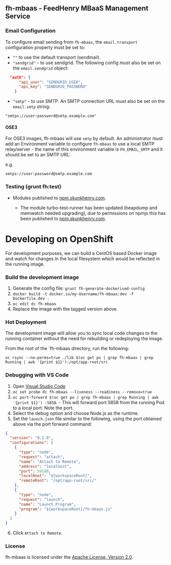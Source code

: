 ## fh-mbaas - FeedHenry MBaaS Management Service

### Email Configuration

To configure email sending from `fh-mbaas`, the `email.transport` configuration property must be set to:

* `""` to use the default transport (sendmail).
* `"sendgrid"` - to use sendgrid. The following config must also be set on the `email.sendgrid` object:

```json
  "auth": {
      "api_user": "SENDGRID_USER",
      "api_key": "SENDGRID_PASSWORD"
    }
```

* `"smtp"` - to use SMTP. An SMTP connection URL must also be set on the `email.smtp` string:

`"smtps://user:password@smtp.example.com"`

#### OSE3

For OSE3 images, fh-mbaas will use `smtp` by default. An administrator must add an Environment variable to configure `fh-mbaas` to use a local SMTP relay/server - the name of this environment variable is `FH_EMAIL_SMTP` and it should be set to an SMTP URL:

e.g.

`smtps://user:password@smtp.example.com`

### Testing (grunt fh:test)

* Modules published to [npm.skunkhenry.com](http://npm.skunkhenry.com/).

  * The module turbo-test-runner has been updated (heapdump and memwatch needed upgrading), due to permissions on npmjs this has been published to [npm.skunkhenry.com](http://npm.skunkhenry.com/).

# Developing on OpenShift

For development purposes, we can build a CentOS based Docker image and watch for changes in the local filesystem which would be reflected in the running image.

### Build the development image

1. Generate the config file: `grunt fh-generate-dockerised-config`
2. `docker build -t docker.io/my-Username/fh-mbaas:dev -f Dockerfile.dev .`
3. `oc edit dc fh-mbaas`
4. Replace the image with the tagged version above.

### Hot Deployment

The development image will allow you to sync local code changes to the running container without the need for rebuilding or redeploying the image.

From the root of the `fh-mbaas directory, run the following:

`oc rsync --no-perms=true ./lib $(oc get po | grep fh-mbaas | grep Running | awk '{print $1}'):/opt/app-root/src`

### Debugging with VS Code

1. Open [Visual Studio Code](https://code.visualstudio.com/)
2. `oc set probe dc fh-mbaas --liveness --readiness --remove=true`
3. `oc port-forward $(oc get po | grep fh-mbaas | grep Running | awk '{print $1}') :5858`. - This will forward port 5858 from the running Pod to a local port. Note the port.
4. Select the debug option and choose Node.js as the runtime.
5. Set the `launch.json` file similar to the following, using the port obtained above via the port forward command:

```json
{
  "version": "0.2.0",
  "configurations": [
    {
      "type": "node",
      "request": "attach",
      "name": "Attach to Remote",
      "address": "localhost",
      "port": 59180,
      "localRoot": "${workspaceRoot}",
      "remoteRoot": "/opt/app-root/src/"
    },
    {
      "type": "node",
      "request": "launch",
      "name": "Launch Program",
      "program": "${workspaceRoot}/fh-mbaas.js"
    }
  ]
}
```

6. Click `Attach to Remote`.

### License

fh-mbaas is licensed under the [Apache License, Version 2.0](http://www.apache.org/licenses/).
